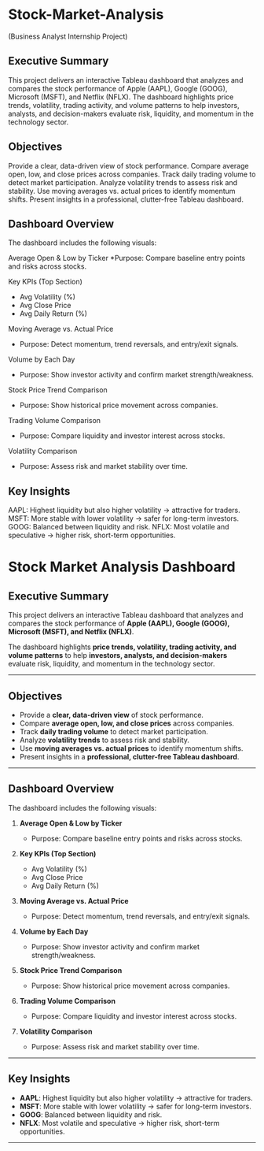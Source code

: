 # Stock-Market-Analysis
(Business Analyst Internship Project)

## Executive Summary
This project delivers an interactive Tableau dashboard that analyzes and compares the stock performance of Apple (AAPL), Google (GOOG), Microsoft (MSFT), and Netflix (NFLX).
The dashboard highlights price trends, volatility, trading activity, and volume patterns to help investors, analysts, and decision-makers evaluate risk, liquidity, and momentum in the technology sector.

## Objectives
Provide a clear, data-driven view of stock performance.
Compare average open, low, and close prices across companies.
Track daily trading volume to detect market participation.
Analyze volatility trends to assess risk and stability.
Use moving averages vs. actual prices to identify momentum shifts.
Present insights in a professional, clutter-free Tableau dashboard.

## Dashboard Overview
The dashboard includes the following visuals:

Average Open & Low by Ticker
  *Purpose: Compare baseline entry points and risks across stocks.

Key KPIs (Top Section)
  * Avg Volatility (%)
  * Avg Close Price
  * Avg Daily Return (%)

Moving Average vs. Actual Price
 - Purpose: Detect momentum, trend reversals, and entry/exit signals.

Volume by Each Day
  - Purpose: Show investor activity and confirm market strength/weakness.

Stock Price Trend Comparison
  - Purpose: Show historical price movement across companies.

Trading Volume Comparison
  * Purpose: Compare liquidity and investor interest across stocks.

Volatility Comparison
  * Purpose: Assess risk and market stability over time.

## Key Insights
AAPL: Highest liquidity but also higher volatility → attractive for traders.
MSFT: More stable with lower volatility → safer for long-term investors.
GOOG: Balanced between liquidity and risk.
NFLX: Most volatile and speculative → higher risk, short-term opportunities.



# Stock Market Analysis Dashboard  

## Executive Summary  
This project delivers an interactive Tableau dashboard that analyzes and compares the stock performance of **Apple (AAPL), Google (GOOG), Microsoft (MSFT), and Netflix (NFLX)**.  

The dashboard highlights **price trends, volatility, trading activity, and volume patterns** to help **investors, analysts, and decision-makers** evaluate risk, liquidity, and momentum in the technology sector.  

---

## Objectives  
- Provide a **clear, data-driven view** of stock performance.  
- Compare **average open, low, and close prices** across companies.  
- Track **daily trading volume** to detect market participation.  
- Analyze **volatility trends** to assess risk and stability.  
- Use **moving averages vs. actual prices** to identify momentum shifts.  
- Present insights in a **professional, clutter-free Tableau dashboard**.  

---

## Dashboard Overview  
The dashboard includes the following visuals:  

1. **Average Open & Low by Ticker**  
   - Purpose: Compare baseline entry points and risks across stocks.  

2. **Key KPIs (Top Section)**  
   - Avg Volatility (%)  
   - Avg Close Price  
   - Avg Daily Return (%)  

3. **Moving Average vs. Actual Price**  
   - Purpose: Detect momentum, trend reversals, and entry/exit signals.  

4. **Volume by Each Day**  
   - Purpose: Show investor activity and confirm market strength/weakness.  

5. **Stock Price Trend Comparison**  
   - Purpose: Show historical price movement across companies.  

6. **Trading Volume Comparison**  
   - Purpose: Compare liquidity and investor interest across stocks.  

7. **Volatility Comparison**  
   - Purpose: Assess risk and market stability over time.  

---

## Key Insights  
- **AAPL**: Highest liquidity but also higher volatility → attractive for traders.  
- **MSFT**: More stable with lower volatility → safer for long-term investors.  
- **GOOG**: Balanced between liquidity and risk.  
- **NFLX**: Most volatile and speculative → higher risk, short-term opportunities.  

--- 

